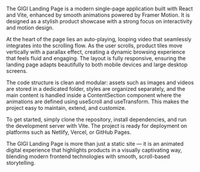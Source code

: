The GIGI Landing Page is a modern single-page application built with React and Vite, enhanced by smooth animations powered by Framer Motion. It is designed as a stylish product showcase with a strong focus on interactivity and motion design.

At the heart of the page lies an auto-playing, looping video that seamlessly integrates into the scrolling flow. As the user scrolls, product tiles move vertically with a parallax effect, creating a dynamic browsing experience that feels fluid and engaging. The layout is fully responsive, ensuring the landing page adapts beautifully to both mobile devices and large desktop screens.

The code structure is clean and modular: assets such as images and videos are stored in a dedicated folder, styles are organized separately, and the main content is handled inside a ContentSection component where the animations are defined using useScroll and useTransform. This makes the project easy to maintain, extend, and customize.

To get started, simply clone the repository, install dependencies, and run the development server with Vite. The project is ready for deployment on platforms such as Netlify, Vercel, or GitHub Pages.

The GIGI Landing Page is more than just a static site — it is an animated digital experience that highlights products in a visually captivating way, blending modern frontend technologies with smooth, scroll-based storytelling.
